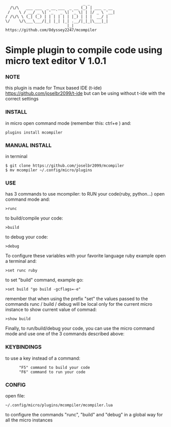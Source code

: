                                       _ _           
      /\/\   ___ ___  _ __ ___  _ __ (_) | ___ _ __ 
     /    \ / __/ _ \| '_ ` _ \| '_ \| | |/ _ \ '__|
    / /\/\ \ (_| (_) | | | | | | |_) | | |  __/ |
    \/    \/\___\___/|_| |_| |_| .__/|_|_|\___|_|
                               |_|                  
    https://github.com/Odyssey2247/mcompiler

# Simple plugin to compile code using micro text editor V 1.0.1

### NOTE

this plugin is made for Tmux based IDE (t-ide) https://github.com/joselbr2099/t-ide
but can be using without t-ide with the correct settings

### INSTALL

in micro open command mode (remember this: ctrl+e ) and:

	plugins install mcompiler

### MANUAL INSTALL

in terminal

    $ git clone https://github.com/joselbr2099/mcompiler
    $ mv mcompiler ~/.config/micro/plugins

### USE
has 3 commands to use mcompiler:
to RUN your code(ruby, python...) open command mode and:

	>runc

to build/compile your code:
	
	>build

to debug your code:
	
	>debug

To configure these variables with your favorite language ruby example
open a terminal and: 

	>set runc ruby

to set "build" command, example go:

	>set build "go build -gcflags=-e"

remember that when using the prefix "set" the values passed to the commands
runc / build / debug will be local only for the current micro instance
to show current value of commad:

	>show build

Finally, to run/build/debug your code, you can use the micro command 
mode and use one of the 3 commands described above:

### KEYBINDINGS

to use a key instead of a command:

          "F5" command to build your code
          "F6" command to run your code

### CONFIG

open file:

	~/.config/micro/plugins/mcompiler/mcompiler.lua

to configure the commands "runc", "build" and "debug" in a global way for 
all the micro instances
